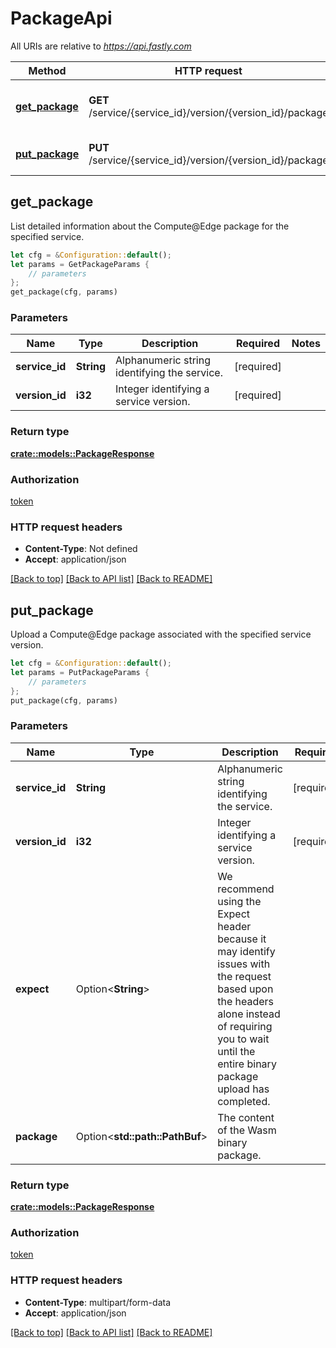 # PackageApi

All URIs are relative to *https://api.fastly.com*

Method | HTTP request | Description
------------- | ------------- | -------------
[**get_package**](PackageApi.md#get_package) | **GET** /service/{service_id}/version/{version_id}/package | Get details of the service's Compute@Edge package.
[**put_package**](PackageApi.md#put_package) | **PUT** /service/{service_id}/version/{version_id}/package | Upload a Compute@Edge package.



## get_package

List detailed information about the Compute@Edge package for the specified service.

```rust
let cfg = &Configuration::default();
let params = GetPackageParams {
    // parameters
};
get_package(cfg, params)
```

### Parameters


Name | Type | Description  | Required | Notes
------------- | ------------- | ------------- | ------------- | -------------
**service_id** | **String** | Alphanumeric string identifying the service. | [required] |
**version_id** | **i32** | Integer identifying a service version. | [required] |

### Return type

[**crate::models::PackageResponse**](PackageResponse.md)

### Authorization

[token](../README.md#token)

### HTTP request headers

- **Content-Type**: Not defined
- **Accept**: application/json

[[Back to top]](#) [[Back to API list]](../README.md#documentation-for-api-endpoints) [[Back to README]](../README.md)


## put_package

Upload a Compute@Edge package associated with the specified service version.

```rust
let cfg = &Configuration::default();
let params = PutPackageParams {
    // parameters
};
put_package(cfg, params)
```

### Parameters


Name | Type | Description  | Required | Notes
------------- | ------------- | ------------- | ------------- | -------------
**service_id** | **String** | Alphanumeric string identifying the service. | [required] |
**version_id** | **i32** | Integer identifying a service version. | [required] |
**expect** | Option\<**String**> | We recommend using the Expect header because it may identify issues with the request based upon the headers alone instead of requiring you to wait until the entire binary package upload has completed. |  |
**package** | Option\<**std::path::PathBuf**> | The content of the Wasm binary package. |  |

### Return type

[**crate::models::PackageResponse**](PackageResponse.md)

### Authorization

[token](../README.md#token)

### HTTP request headers

- **Content-Type**: multipart/form-data
- **Accept**: application/json

[[Back to top]](#) [[Back to API list]](../README.md#documentation-for-api-endpoints) [[Back to README]](../README.md)

